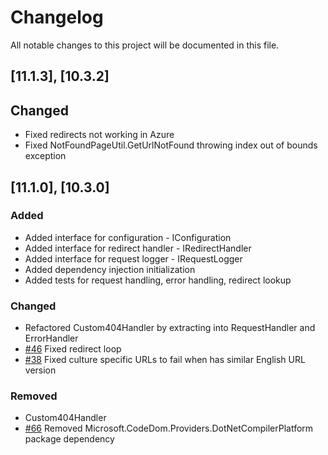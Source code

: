 # Changelog

All notable changes to this project will be documented in this file.

## [11.1.3], [10.3.2]

## Changed
- Fixed redirects not working in Azure
- Fixed NotFoundPageUtil.GetUrlNotFound throwing index out of bounds exception

## [11.1.0], [10.3.0]

### Added
- Added interface for configuration - IConfiguration
- Added interface for redirect handler - IRedirectHandler
- Added interface for request logger - IRequestLogger
- Added dependency injection initialization
- Added tests for request handling, error handling, redirect lookup

### Changed
- Refactored Custom404Handler by extracting into RequestHandler and ErrorHandler
- [#46](https://github.com/Geta/404handler/issues/46) Fixed redirect loop
- [#38](https://github.com/Geta/404handler/issues/38) Fixed culture specific URLs to fail when has similar English URL version

### Removed
- Custom404Handler
- [#66](https://github.com/Geta/404handler/issues/66) Removed Microsoft.CodeDom.Providers.DotNetCompilerPlatform package dependency
